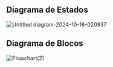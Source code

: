 ## Diagrama de Estados
![Untitled diagram-2024-10-16-020937](https://github.com/user-attachments/assets/4d8e2a63-e1b8-4498-8a36-551faaf8ceb9)
## Diagrama de Blocos
![Flowchart(2)](https://github.com/user-attachments/assets/98890d02-ec31-4950-8adf-e59ae979b949)
